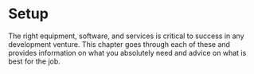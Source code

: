 # Setup

The right equipment, software, and services is critical to success in any development venture.  This chapter goes through each of these and provides information on what you absolutely need and advice on what is best for the job.
